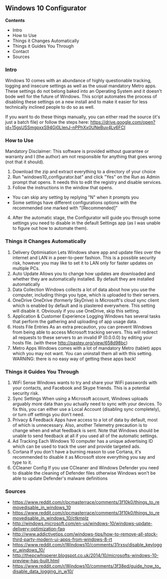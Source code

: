 ## Windows 10 Configurator

 **Contents**
 
- Intro
- How to Use
- Things it Changes Automatically
- Things it Guides You Through
- Contact
- Sources

### Intro
Windows 10 comes with an abundance of highly questionable tracking, logging and insecure settings as well as the usual mandatory Metro apps. These settings do not belong baked into an Operating System and it doesn't bode well for the future of Windows. This script automates the process of disabling these settings on a new install and to make it easier for less technically inclined people to do so as well.

If you want to do these things manually, you can either read the source (it's just a batch file) or follow the steps here: https://drive.google.com/open?id=15gsUSSmgpxxS94Gj0LlenJ-nPPhXx0UNeBuv4Lv6FCI


### How to Use 
Mandatory Disclaimer: This software is provided without guarantee or warranty and I (the author) am not responsible for anything that goes wrong (not that it should).	

1. Download the zip and extract everything to a directory of your choice
2. Run "windows10_configurator.bat" and click "Yes" on the Run as Admin prompt that opens. It needs this to edit the registry and disable services.
3. Follow the instructions in the window that opens. 
- You can skip any setting by replying "N" when it prompts you
- Some settings have different configurations options with the recommended one marked with "[Recommended]"
4. After the automatic stage, the Configurator will guide you through some settings you need to disable in the default Settings app (as I was unable to figure out how to automate them).

	
### Things it Changes Automatically
1. Delivery Optimisation
	Lets Windows share app and update files over the internet and LAN in a peer-to-peer fashion. This is a possible security risk, however you may like to set it to LAN only for faster updates on multiple PCs.
2. Auto Update
	Allows you to change how updates are downloaded and whether they are automatically installed. By default they are installed automatically
3. Data Collection
	Windows collects a lot of data about how you use the computer, including things you type, which is uploaded to their servers.
4. OneDrive
	OneDrive (formerly SkyDrive) is Microsoft's cloud sync client which is enabled by default and is plastered everywhere. This setting will disable it. Obviously if you use OneDrive, skip this setting.
5. Application & Customer Experience Logging
	Windows has several tasks that perform the gathering and uploading of app usage data.
6. Hosts File Entries
	As an extra precaution, you can prevent Windows from being able to access Microsoft tracking servers. This will redirect all requests to these servers to an invalid IP (0.0.0.0) by editing your hosts file. (with these http://pastey.org/view/658d98bc)
7. Metro Apps
	Windows comes with a lot of mandatory Metro (tablet) apps which you may not want. You can uninstall them all with this setting. WARNING: there is no easy way of getting these apps back!

	
### Things it Guides You Through
1. WiFi Sense
	Windows wants to try and share your WiFi passwords with your contacts, and Facebook and Skype friends. This is a potential security risk.
2. Sync Settings
	When using a Microsoft account, Windows uploads arguably more data than you actually need to sync with your devices. To fix this, you can either use a Local Account (disabling sync completely), or turn off settings you don't need.
3. Privacy & Feedback
	Apps have access to a lot of data by default, most of which is unnecessary. Also, another Telemetry precaution is to change when and what feedback is sent. Note that Windows should be unable to send feedback at all if you used all of the automatic settings.
4. Ad Tracking
	Each Windows 10 computer has a unique advertising ID which can be used to track the user and provide targeted ads.
5. Cortana
	If you don't have a burning reason to use Cortana, it's recommended to disable it as Microsoft store everything you say and type to it.	
6. CCleaner Config
	If you use CCleaner and Windows Defender you need to disable the cleaning of Defender files otherwise Windows won't be able to update Defender's malware definitions	
	
	
### Sources 
- https://www.reddit.com/r/pcmasterrace/comments/3f10k0/things_to_removedisable_in_windows_10
- https://www.reddit.com/r/pcmasterrace/comments/3f10k0/things_to_removedisable_in_windows_10/ctkmplz
- http://windows.microsoft.com/en-us/windows-10/windows-update-delivery-optimization-faq
- http://www.addictivetips.com/windows-tips/how-to-remove-all-stock-third-party-modern-ui-apps-from-windows-8-rt
- https://www.reddit.com/r/Windows10/comments/31rxsv/disable_keylogger_windows_10/
- http://thepcwhisperer.blogspot.co.uk/2014/10/microsofts-windows-10-preview-has-built.html
- https://www.reddit.com/r/Windows10/comments/3f38ed/guide_how_to_disable_data_logging_in_w10/


